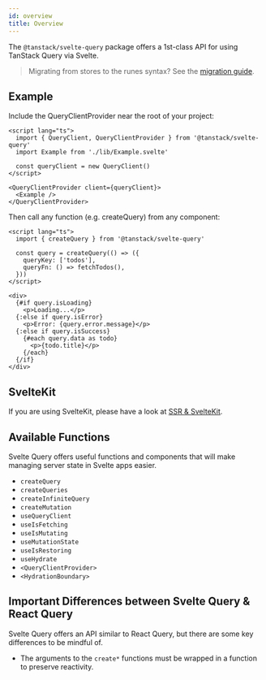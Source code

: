 ```yaml
---
id: overview
title: Overview
---
```


The `@tanstack/svelte-query` package offers a 1st-class API for using TanStack Query via Svelte.

> Migrating from stores to the runes syntax? See the [migration guide](../migrate-from-v5-to-v6).

## Example

Include the QueryClientProvider near the root of your project:

```svelte
<script lang="ts">
  import { QueryClient, QueryClientProvider } from '@tanstack/svelte-query'
  import Example from './lib/Example.svelte'

  const queryClient = new QueryClient()
</script>

<QueryClientProvider client={queryClient}>
  <Example />
</QueryClientProvider>
```

Then call any function (e.g. createQuery) from any component:

```svelte
<script lang="ts">
  import { createQuery } from '@tanstack/svelte-query'

  const query = createQuery(() => ({
    queryKey: ['todos'],
    queryFn: () => fetchTodos(),
  }))
</script>

<div>
  {#if query.isLoading}
    <p>Loading...</p>
  {:else if query.isError}
    <p>Error: {query.error.message}</p>
  {:else if query.isSuccess}
    {#each query.data as todo}
      <p>{todo.title}</p>
    {/each}
  {/if}
</div>
```

## SvelteKit

If you are using SvelteKit, please have a look at [SSR & SvelteKit](../ssr).

## Available Functions

Svelte Query offers useful functions and components that will make managing server state in Svelte apps easier.

- `createQuery`
- `createQueries`
- `createInfiniteQuery`
- `createMutation`
- `useQueryClient`
- `useIsFetching`
- `useIsMutating`
- `useMutationState`
- `useIsRestoring`
- `useHydrate`
- `<QueryClientProvider>`
- `<HydrationBoundary>`

## Important Differences between Svelte Query & React Query

Svelte Query offers an API similar to React Query, but there are some key differences to be mindful of.

- The arguments to the `create*` functions must be wrapped in a function to preserve reactivity.
